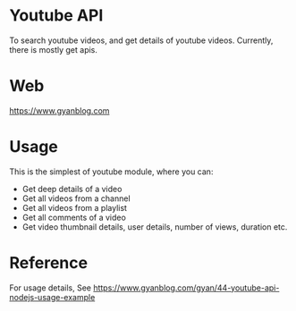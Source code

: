 # Youtube API
To search youtube videos, and get details of youtube videos.
Currently, there is mostly get apis.

# Web
https://www.gyanblog.com

# Usage
This is the simplest of youtube module, where you can:
- Get deep details of a video
- Get all videos from a channel
- Get all videos from a playlist
- Get all comments of a video
- Get video thumbnail details, user details, number of views, duration etc.

# Reference
For usage details, See https://www.gyanblog.com/gyan/44-youtube-api-nodejs-usage-example
  